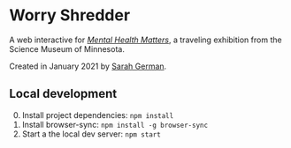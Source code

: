 # Worry Shredder

A web interactive for *[Mental Health Matters](https://www.smm.org/exhibitrental/mindmatters)*, a traveling exhibition from the Science Museum of Minnesota. 

Created in January 2021 by [Sarah German](https://sarahgerman.com).

## Local development

0) Install project dependencies: `npm install`
1) Install browser-sync: `npm install -g browser-sync`
2) Start a the local dev server: `npm start`
